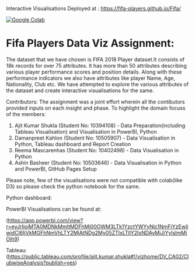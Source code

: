 Interactive Visualisations Deployed at : https://fifa-players.github.io/Fifa/


[![Google Colab](https://badgen.net/badge/Launch/on%20Google%20Colab/blue?icon=terminal)](https://colab.research.google.com/drive/1v1tkelpBjU33meg5KTH45WJF5kSFvg4S#scrollTo=VcyqzOee05-A)

# Fifa Players Data Viz Assignment:
The dataset that we have chosen is FIFA 2018 Player dataset.It consists of 18k records for over 75 attributes. It has more than 50 attributes describing various player performance scores and position details. Along with these performance indicators we also have attributes like player Name, Age, Nationality, Club etc. We have attempted to explore the various attributes of the dataset and create interactive visualisations for the same.

Contributors: The assignment was a joint effort wherein all the contibutors provided inputs on each insight and phase. To highlight the domain focuss of the members:
1. Ajit Kumar Shukla (Student No: 10394108) - Data Preparation(including Tableau Visualisation) and Visualisation in PowerBI, Python
2. Damanpreet Kahlon (Student No: 10505907) - Data Visualisation in Python, Tableau dashboard and Report Creation
3. Reema Mascarenhas (Student No: 10402498) - Data Visualisation in Python
4. Ashin Basheer     (Student No: 10503646) - Data Visualisation in Python and PowerBI, GitHub Pages Setup

Please note, few of the visualisations were not compatible with colab(like D3) so please check the python notebook for the same.

Python dashboard:

PowerBI Visualisations can be found at:

(https://app.powerbi.com/view?r=eyJrIjoiMTA0MDNkMmItMDFhMi00OWM3LTk1YzctYWYyNjc1NmFjYzEwIiwidCI6IjVkMGFhNmVhLTY2MjAtNDg2My05ZTIxLTllY2IxNDAyMjJiYyIsImMiOjh9)

Tableau:
(https://public.tableau.com/profile/ajit.kumar.shukla#!/vizhome/DV_CA02/ClubwiseAnalysis?publish=yes)
